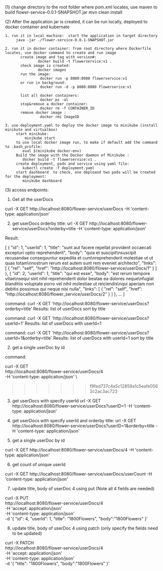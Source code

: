 (1) change directory to the root folder where pom.xml locates, use maven to build flower-service-0.0.1-SNAPSHOT.jar
    mvn clean install
   
(2) After the application jar is created, it can be run locally, deployed to docker container and  kubernate

    1. run it in local machine:  start the application in target directory
         java -jar ./flower-service-0.0.1-SNAPSHOT.jar
 
    2. run it in docker container: from root directory where Dockerfile locates, use docker command to create and run image
		   create image and tag with version#:            
		           docker build -t flowerservice:v1 .
		   check image is created:  
		           docker images
		   run the image:           
		            docker run -p 8080:8080 flowerservice:v1
		   or run in background:
		            docker run -d -p 8080:8080 flowerserice:v1
		   
		   list all docker containers:  
		            docker ps -al
		   stop&remove a docker container: 
		            docker rm -f CONTAINER_ID
		   remove docker image : 
		            docker rmi ImageID
		   
    3. use deployment.yaml to deploy the docker image to minikube (install minikute and virtualbox)
         start minikube:
             minikube start
         to use local docker image run, to make if default add the command to .bash_profile:
            eval $(minikube docker-env)
         Build the image with the Docker daemon of Minikube :
            docker build -t flowerservice:v1 .
         create deployment, pods and service using yaml file:
            kubectl create -f deployment.yaml
         start dashboard  to check, one deploand two pods will be created for the deployment:
            minikube dashboard
           
(3) access endpoints:

1. Get all the userDocs

curl -X GET http://localhost:8080/flower-service/userDocs -H 'content-type: application/json' 
  

2. get userDocs orderby title:
  url -X GET http://localhost:8080/flower-service/userDocs?orderby=title -H 'content-type: application/json' 

 Result:
 
 [
    {
        "id": 1,
        "userId": 1,
        "title": "sunt aut facere repellat provident occaecati excepturi optio reprehenderit",
        "body": "quia et suscipit\nsuscipit recusandae consequuntur expedita et cum\nreprehenderit molestiae ut ut quas totam\nnostrum rerum est autem sunt rem eveniet architecto",
        "links": [
            {
                "rel": "self",
                "href": "http://localhost:8080/flower-service/userDocs/1"
            }
        ]
    },
    {
        "id": 2,
        "userId": 1,
        "title": "qui est esse",
        "body": "est rerum tempore vitae\nsequi sint nihil reprehenderit dolor beatae ea dolores neque\nfugiat blanditiis voluptate porro vel nihil molestiae ut reiciendis\nqui aperiam non debitis possimus qui neque nisi nulla",
        "links": [
            {
                "rel": "self",
                "href": "http://localhost:8080/flower_service/userDocs/2"
            }
        ]
    },
    ...
    ] 
    
  command:
    curl -X GET 'http://localhost:8080/flower-service/userDocs?orderby=title' 
  Results:  list of userDocs sort by title
  
  command:
    curl -X GET 'http://localhost:8080/flower-service/userDocs?userId=1'
  Results:  list of userDocs with userId=1
  
  command:
    curl -X GET 'http://localhost:8080/flower-service/userDocs?userId=1&orderby=title' 
  Results:  list of userDocs with userId=1 sort by title
  
  
    
2. get a single userDoc by id

 command: 
 
 curl -X GET \
  http://localhost:8080/flower-service/userDocs/4 \
  -H 'content-type: application/json' \
>>>>>>> f9fed737c4a5c12859a1c5eafe0562c2ac3ac723
  
3. get userDocs with specify userId
  url -X GET http://localhost:8080/flower-service/userDocs?userID=1 -H 'content-type: application/json' 
  
4. get userDocs with specify userId and orderby title:
  url -X GET http://localhost:8080/flower-service/userDocs?userID=1&orderby=title -H 'content-type: application/json' 

5. get a single userDoc by id
 
 curl -X GET http://localhost:8080/flower-service/userDocs/4 -H 'content-type: application/json' 

6. get count of unique userId

curl -X GET  http://localhost:8080/flower-service/userDocs/userCount -H 'content-type: application/json'

7. update title, body of userDoc 4 using put (Note all 4 fields are needed)

curl -X PUT \
  http://localhost:8080/flower-service/userDocs/4 \
  -H 'accept: application/json' \
  -H 'content-type: application/json' \
  -d '{
    "id": 4,
    "userId": 1,
    "title": "1800Flowers",
    "body":"1800Flowers"
}'


8. update title, body of userDoc 4 using patch (only specify the fields need to be updated)

curl -X PATCH \
  http://localhost:8080/flower-service/userDocs/4 \
  -H 'accept: application/json' \
  -H 'content-type: application/json' \
  -d '{
    "title": "1800Flowers",
    "body":"1800Flowers"
}'


  
